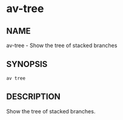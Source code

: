# av-tree

## NAME

av-tree - Show the tree of stacked branches

## SYNOPSIS

```synopsis
av tree
```

## DESCRIPTION

Show the tree of stacked branches.
